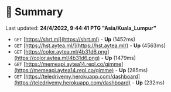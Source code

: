 # 📖 Summary
Last updated: **24/4/2022, 9:44:41 PTG "Asia/Kuala_Lumpur"**

- `GET` [https://shrt.ml](https://shrt.ml) - **Up** (1452ms)
- `GET` [https://hst.aytea.ml/](https://hst.aytea.ml/) - **Up** (4563ms)
- `GET` [https://color.aytea.ml/4b31d6.png](https://color.aytea.ml/4b31d6.png) - **Up** (1479ms)
- `GET` [https://memeapi.aytea14.repl.co/gimme](https://memeapi.aytea14.repl.co/gimme) - **Up** (285ms)
- `GET` [https://teledrivemy.herokuapp.com/dashboard](https://teledrivemy.herokuapp.com/dashboard) - **Up** (232ms)
